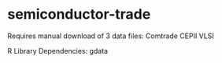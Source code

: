 # semiconductor-trade

Requires manual download of 3 data files:
Comtrade
CEPII
VLSI

R Library Dependencies:
gdata
